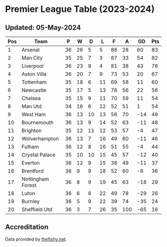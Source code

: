 # Premier League Table (2023-2024)
## Updated: 05-May-2024

| Pos | Team | P | W | D | L | F | A | GD | Pts |
| --- | --- | --- | --- | --- | --- | --- | --- | --- | --- |
| 1 | Arsenal | 36 | 26 | 5 | 5 | 88 | 28 | 60 | 83 |
| 2 | Man City | 35 | 25 | 7 | 3 | 87 | 33 | 54 | 82 |
| 3 | Liverpool | 36 | 23 | 9 | 4 | 81 | 38 | 43 | 78 |
| 4 | Aston Villa | 36 | 20 | 7 | 9 | 73 | 53 | 20 | 67 |
| 5 | Tottenham | 35 | 18 | 6 | 11 | 69 | 58 | 11 | 60 |
| 6 | Newcastle | 35 | 17 | 5 | 13 | 78 | 56 | 22 | 56 |
| 7 | Chelsea | 35 | 15 | 9 | 11 | 70 | 59 | 11 | 54 |
| 8 | Man Utd | 34 | 16 | 6 | 12 | 52 | 51 | 1 | 54 |
| 9 | West Ham | 36 | 13 | 10 | 13 | 56 | 70 | -14 | 49 |
| 10 | Bournemouth | 36 | 13 | 9 | 14 | 52 | 63 | -11 | 48 |
| 11 | Brighton | 35 | 12 | 11 | 12 | 53 | 57 | -4 | 47 |
| 12 | Wolverhampton | 36 | 13 | 7 | 16 | 49 | 60 | -11 | 46 |
| 13 | Fulham | 36 | 12 | 8 | 16 | 51 | 55 | -4 | 44 |
| 14 | Crystal Palace | 35 | 10 | 10 | 15 | 45 | 57 | -12 | 40 |
| 15 | Everton | 36 | 12 | 9 | 15 | 38 | 49 | -11 | 37 |
| 16 | Brentford | 36 | 9 | 9 | 18 | 52 | 60 | -8 | 36 |
| 17 | Nottingham Forest | 36 | 8 | 9 | 19 | 45 | 63 | -18 | 29 |
| 18 | Luton | 36 | 6 | 8 | 22 | 49 | 78 | -29 | 26 |
| 19 | Burnley | 36 | 5 | 9 | 22 | 39 | 74 | -35 | 24 |
| 20 | Sheffield Utd | 36 | 3 | 7 | 26 | 35 | 100 | -65 | 16 |

## Accreditation 

Data provided by [thefishy.net](https://www.thefishy.net/).
